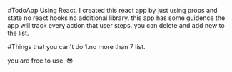 #TodoApp Using React. 
I created this react app by just using props and state
no react hooks no additional library.
this app has some guidence the app will track every action that user steps.
you can delete and add new to the list.

#Things that you can't do 
1.no more than 7 list.

you are free to use. 😎

